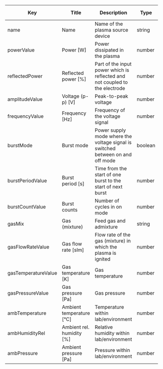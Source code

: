 | Key                 | Title                  | Description                                                  | Type    | Required | Default value |
| ------------------- | ---------------------- | ------------------------------------------------------------ | ------- | -------- | ------------- |
| name                | Name                   | Name of the plasma source device                             | string  | true     |               |
| powerValue          | Power [W]              | Power dissipated in the plasma                               | number  | true     |               |
| reflectedPower      | Reflected power  [%]   | Part of the  input power which is reflected and not coupled to the electrode | number  | false    | |
| amplitudeValue      | Voltage  (p-p) [V]     | Peak-to-peak voltage                                         | number  | true     |               |
| frequencyValue      | Frequency  [Hz]        | Frequency of the voltage signal                              | number  | true     |               |
| burstMode           | Burst mode             | Power supply  mode where the voltage signal is switched between on and off mode | boolean | false    |               |
| burstPeriodValue    | Burst period [s]       | Time from the  start of one burst to the start of next burst | number  | false    |               |
| burstCountValue     | Burst counts           | Number of cycles  in on mode                                 | number  | false    |               |
| gasMix              | Gas (mixture)          | Feed gas and admixture                                       | string  | true     |               |
| gasFlowRateValue    | Gas flow rate  [slm]   | Flow rate of the gas (mixture) in which the plasma is ignited | number  | false    |               |
| gasTemperatureValue | Gas temperature  [K]   | Gas temperature                                              | number  | true     |               |
| gasPressureValue    | Gas pressure  [Pa]     | Gas pressure                                                 | number  | true     |               |
| ambTemperature      | Ambient temperature [°C]  | Temperature within lab/environment                           | number  | true     |               |
| ambHumidityRel      | Ambient rel. humidity [%] | Relative humidity within lab/environment                     | number  | true     |               |
| ambPressure         | Ambient pressure [Pa]  | Pressure within lab/environment                              | number  | true     |               |
